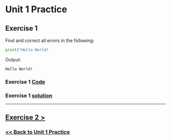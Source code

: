 # Unit 1 Practice

## **Exercise 1**

Find and correct all errors in the following:

```python
print("Hello World!
```

Output:

    Hello World!

### Exercise 1 [Code](programming_102/code/unit_01/exercise-1.py)
### Exercise 1 [solution](solutions/exercise_1_solution.md)

---

## [Exercise 2 >](exercise_2.md)

### [<< Back to Unit 1 Practice](/practice/unit_1/)
